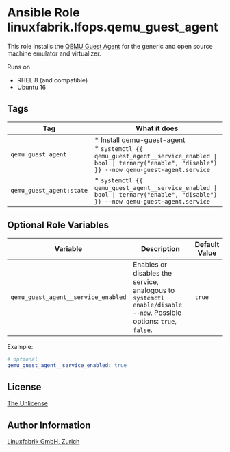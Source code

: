 # Ansible Role linuxfabrik.lfops.qemu_guest_agent

This role installs the [QEMU Guest Agent](https://wiki.qemu.org/Features/GuestAgent/) for the generic and open source machine emulator and virtualizer.

Runs on

* RHEL 8 (and compatible)
* Ubuntu 16


## Tags

| Tag       | What it does                    |
| ---       | ------------                    |
| `qemu_guest_agent` | * Install qemu-guest-agent<br> * `systemctl {{ qemu_guest_agent__service_enabled \| bool \| ternary("enable", "disable") }} --now qemu-guest-agent.service` |
| `qemu_guest_agent:state`       | * `systemctl {{ qemu_guest_agent__service_enabled \| bool \| ternary("enable", "disable") }} --now qemu-guest-agent.service` |



## Optional Role Variables

| Variable | Description | Default Value |
| -------- | ----------- | ------------- |
| `qemu_guest_agent__service_enabled` | Enables or disables the service, analogous to `systemctl enable/disable --now`. Possible options: `true`, `false`. | `true` |

Example:
```yaml
# optional
qemu_guest_agent__service_enabled: true
```


## License

[The Unlicense](https://unlicense.org/)


## Author Information

[Linuxfabrik GmbH, Zurich](https://www.linuxfabrik.ch)
